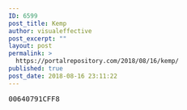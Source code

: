 ```yaml
---
ID: 6599
post_title: Kemp
author: visualeffective
post_excerpt: ""
layout: post
permalink: >
  https://portalrepository.com/2018/08/16/kemp/
published: true
post_date: 2018-08-16 23:11:22
---
```

<pre>00640791CFF8</pre>